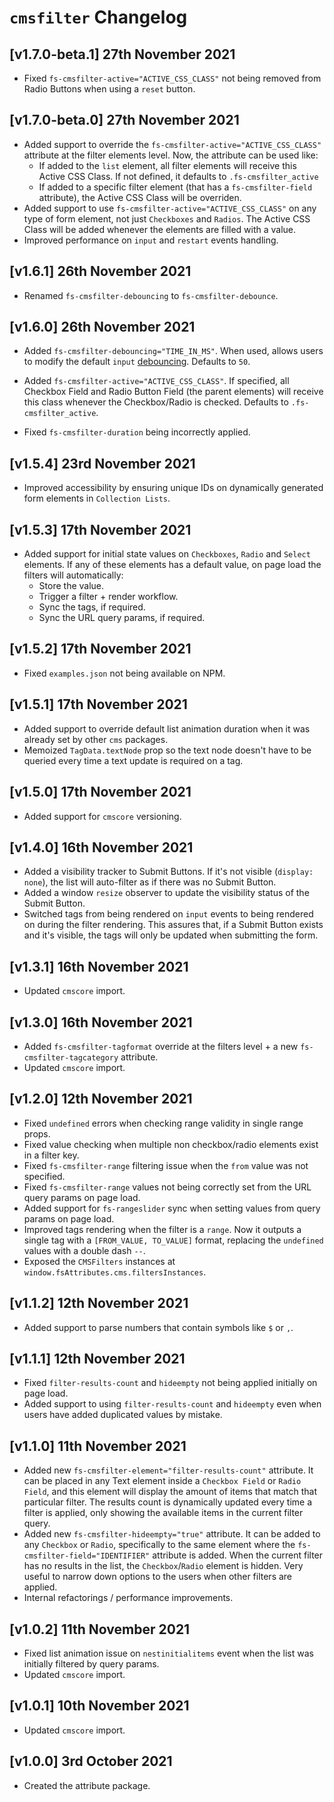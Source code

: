 # `cmsfilter` Changelog

## [v1.7.0-beta.1] 27th November 2021

- Fixed `fs-cmsfilter-active="ACTIVE_CSS_CLASS"` not being removed from Radio Buttons when using a `reset` button.

## [v1.7.0-beta.0] 27th November 2021

- Added support to override the `fs-cmsfilter-active="ACTIVE_CSS_CLASS"` attribute at the filter elements level.
  Now, the attribute can be used like:
  - If added to the `list` element, all filter elements will receive this Active CSS Class. If not defined, it defaults to `.fs-cmsfilter_active`
  - If added to a specific filter element (that has a `fs-cmsfilter-field` attribute), the Active CSS Class will be overriden.
- Added support to use `fs-cmsfilter-active="ACTIVE_CSS_CLASS"` on any type of form element, not just `Checkboxes` and `Radios`.
  The Active CSS Class will be added whenever the elements are filled with a value.
- Improved performance on `input` and `restart` events handling.

## [v1.6.1] 26th November 2021

- Renamed `fs-cmsfilter-debouncing` to `fs-cmsfilter-debounce`.

## [v1.6.0] 26th November 2021

- Added `fs-cmsfilter-debouncing="TIME_IN_MS"`.
  When used, allows users to modify the default `input` [debouncing](https://levelup.gitconnected.com/debounce-in-javascript-improve-your-applications-performance-5b01855e086).
  Defaults to `50`.

- Added `fs-cmsfilter-active="ACTIVE_CSS_CLASS"`.
  If specified, all Checkbox Field and Radio Button Field (the parent elements) will receive this class whenever the Checkbox/Radio is checked.
  Defaults to `.fs-cmsfilter_active`.

- Fixed `fs-cmsfilter-duration` being incorrectly applied.

## [v1.5.4] 23rd November 2021

- Improved accessibility by ensuring unique IDs on dynamically generated form elements in `Collection Lists`.

## [v1.5.3] 17th November 2021

- Added support for initial state values on `Checkboxes`, `Radio` and `Select` elements.
  If any of these elements has a default value, on page load the filters will automatically:
  - Store the value.
  - Trigger a filter + render workflow.
  - Sync the tags, if required.
  - Sync the URL query params, if required.

## [v1.5.2] 17th November 2021

- Fixed `examples.json` not being available on NPM.

## [v1.5.1] 17th November 2021

- Added support to override default list animation duration when it was already set by other `cms` packages.
- Memoized `TagData.textNode` prop so the text node doesn't have to be queried every time a text update is required on a tag.

## [v1.5.0] 17th November 2021

- Added support for `cmscore` versioning.

## [v1.4.0] 16th November 2021

- Added a visibility tracker to Submit Buttons. If it's not visible (`display: none`), the list will auto-filter as if there was no Submit Button.
- Added a window `resize` observer to update the visibility status of the Submit Button.
- Switched tags from being rendered on `input` events to being rendered on during the filter rendering. This assures that, if a Submit Button exists and it's visible, the tags will only be updated when submitting the form.

## [v1.3.1] 16th November 2021

- Updated `cmscore` import.

## [v1.3.0] 16th November 2021

- Added `fs-cmsfilter-tagformat` override at the filters level + a new `fs-cmsfilter-tagcategory` attribute.
- Updated `cmscore` import.

## [v1.2.0] 12th November 2021

- Fixed `undefined` errors when checking range validity in single range props.
- Fixed value checking when multiple non checkbox/radio elements exist in a filter key.
- Fixed `fs-cmsfilter-range` filtering issue when the `from` value was not specified.
- Fixed `fs-cmsfilter-range` values not being correctly set from the URL query params on page load.
- Added support for `fs-rangeslider` sync when setting values from query params on page load.
- Improved tags rendering when the filter is a `range`. Now it outputs a single tag with a `[FROM_VALUE, TO_VALUE]` format, replacing the `undefined` values with a double dash `--`.
- Exposed the `CMSFilters` instances at `window.fsAttributes.cms.filtersInstances`.

## [v1.1.2] 12th November 2021

- Added support to parse numbers that contain symbols like `$` or `,`.

## [v1.1.1] 12th November 2021

- Fixed `filter-results-count` and `hideempty` not being applied initially on page load.
- Added support to using `filter-results-count` and `hideempty` even when users have added duplicated values by mistake.

## [v1.1.0] 11th November 2021

- Added new `fs-cmsfilter-element="filter-results-count"` attribute.
  It can be placed in any Text element inside a `Checkbox Field` or `Radio Field`, and this element will display the amount of items that match that particular filter.
  The results count is dynamically updated every time a filter is applied, only showing the available items in the current filter query.
- Added new `fs-cmsfilter-hideempty="true"` attribute.
  It can be added to any `Checkbox` or `Radio`, specifically to the same element where the `fs-cmsfilter-field="IDENTIFIER"` attribute is added.
  When the current filter has no results in the list, the `Checkbox`/`Radio` element is hidden.
  Very useful to narrow down options to the users when other filters are applied.
- Internal refactorings / performance improvements.

## [v1.0.2] 11th November 2021

- Fixed list animation issue on `nestinitialitems` event when the list was initially filtered by query params.
- Updated `cmscore` import.

## [v1.0.1] 10th November 2021

- Updated `cmscore` import.

## [v1.0.0] 3rd October 2021

- Created the attribute package.
